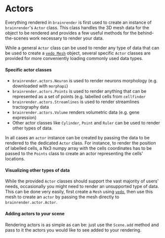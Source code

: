 # Actors

Everything rendered in `brainrender` is first used to create an instance of `brainrender`'s `Actor` class. This class handles the 3D mesh data for the object to be rendered and provides a few useful methods for the behind-the-scenes work necessary to render your data. 

While a general `Actor` class can be used to render any type of data that can be used to create a [`vedo Mesh`](https://github.com/marcomusy/vedo) object, several specific `Actor` classes are provided for more conveniently loading commonly used data types.

#### Specific actor classes

* `brainrender.actors.Neuron` is used to render neurons morphology \(e.g. downloaded with `morphapi`\)
* `brainrender.actors.Points` is used to render anything that can be represented as a set of points \(e.g. labelled cells from `cellfinder`
* `brainrender.actors.Streamlines` is used to render streamlines tractography data
* `brainrender.actors.Volume` renders volumetric data \(e.g. gene expression\)
* Other actor classes like `Cylinder`, `Point` and `Ruler` can be used to render other types of data.

In all cases an `actor` instance can be created by passing the data to be rendered to the dedicated `Actor` class. For instance, to render the position of labelled cells, a Nx3 numpy array with the cells coordinates has to be passed to the `Points` class to create an actor representing the cells' locations. 



#### Visualizing other types of data

While the provided `Actor` classes should support the vast majority of users' needs, occasionally you might need to render an unsupported type of data. This can be done very easily, first create a `Mesh` using [`vedo`](https://github.com/marcomusy/vedo), then use this mesh to create an `actor` by passing the mesh directly to `brainrender.actor.Actor`. 



#### Adding actors to your scene

Rendering actors is as simple as can be: just use the `Scene.add` method and pass to it the actors you would like to see added to your rendering. 

